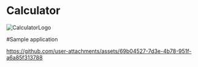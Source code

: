# Calculator
![CalculatorLogo](https://github.com/user-attachments/assets/fa982698-19cc-48ec-9775-545e0dc173b9)

#Sample application

https://github.com/user-attachments/assets/69b04527-7d3e-4b78-951f-a6a85f313788

